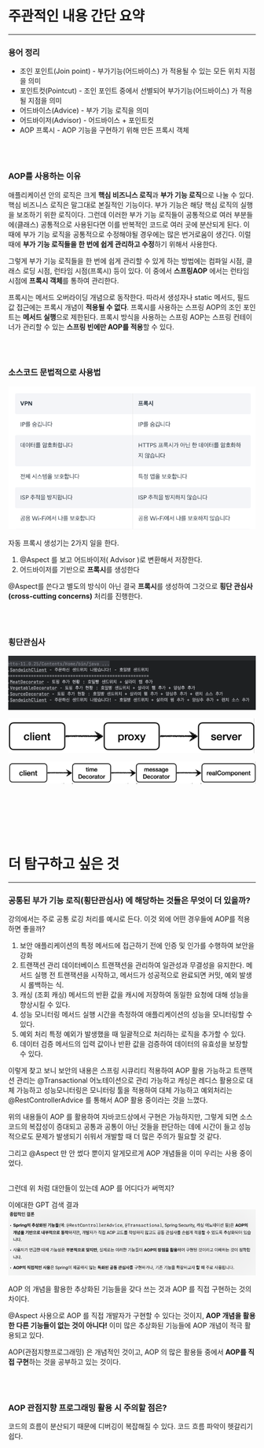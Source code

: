 # 주관적인 내용 간단 요약

---

### 용어 정리
- 조인 포인트(Join point) - 부가기능(어드바이스) 가 적용될 수 있는 모든 위치 지점을 의미
- 포인트컷(Pointcut) - 조인 포인트 중에서 선별되어 부가기능(어드바이스) 가 적용될 지점을 의미
- 어드바이스(Advice) - 부가 기능 로직을 의미
- 어드바이저(Advisor) - 어드바이스 + 포인트컷
- AOP 프록시 - AOP 기능을 구현하기 위해 만든 프록시 객체

<br>
<br>

### AOP를 사용하는 이유
애플리케이션 안의 로직은 크게 **핵심 비즈니스 로직**과 **부가 기능 로직**으로 나눌 수 있다.
핵심 비즈니스 로직은 말그대로 본질적인 기능이다.
부가 기능은 해당 핵심 로직의 실행을 보조하기 위한 로직이다.
그런데 이러한 부가 기능 로직들이 공통적으로 여러 부분들에(클래스) 공통적으로 사용된다면
이를 반복적인 코드로 여러 곳에 분산되게 된다.
이 때에 부가 기능 로직을 공통적으로 수정해야될 경우에는 많은 번거로움이 생긴다.
이럴 때에 **부가 기능 로직들을 한 번에 쉽게 관리하고 수정**하기 위해서 사용한다.

그렇게 부가 기능 로직들을 한 번에 쉽게 관리할 수 있게 하는 방법에는 
컴파일 시점, 클래스 로딩 시점, 런타임 시점(프록시) 등이 있다.
이 중에서 **스프링AOP** 에서는 런타임 시점에 **프록시 객체**를 통하여 관리한다.

프록시는 메서드 오버라이딩 개념으로 동작한다. 따라서 생성자나 static 메서드, 필드 값 접근에는
프록시 개념이 **적용될 수 없다**.
프록시를 사용하는 스프링 AOP의 조인 포인트는 **메서드 실행**으로 제한된다.
프록시 방식을 사용하는 스프링 AOP는 스프링 컨테이너가 관리할 수 있는 **스프링 빈에만 AOP를 적용**할
수 있다.

<br>
<br>

### 소스코드 문법적으로 사용법
![alt text](image.png)

자동 프록시 생성기는 2가지 일을 한다.
1. @Aspect 를 보고 어드바이저( Advisor )로 변환해서 저장한다.
2. 어드바이저를 기반으로 **프록시**를 생성한다

@Aspect를 쓴다고 별도의 방식이 아닌 결국 **프록시**를 생성하여 
그것으로 **횡단 관심사(cross-cutting concerns)** 처리를 진행한다.

<br>
<br>

### 횡단관심사
![alt text](image-1.png)

![alt text](image-2.png)

![alt text](image-3.png)

<br>
<br>
<br>
<br>
<br>

# 더 탐구하고 싶은 것
---

### 공통된 부가 기능 로직(횡단관심사) 에 해당하는 것들은 무엇이 더 있을까?

강의에서는 주로 공통 로깅 처리를 예시로 든다.
이것 외에 어떤 경우들에 AOP를 적용하면 좋을까?

1. 보안
    애플리케이션의 특정 메서드에 접근하기 전에 인증 및 인가를 수행하여 보안을 강화
2. 트랜잭션 관리
   데이터베이스 트랜잭션을 관리하여 일관성과 무결성을 유지한다. 메서드 실행 전 트랜잭션을 시작하고, 메서드가 성공적으로 완료되면 커밋, 예외 발생 시 롤백하는 식.
3. 캐싱 (조회 캐싱)
   메서드의 반환 값을 캐시에 저장하여 동일한 요청에 대해 성능을 향상시킬 수 있다.
4. 성능 모니터링
   메서드 실행 시간을 측정하여 애플리케이션의 성능을 모니터링할 수 있다.
5. 예외 처리
   특정 예외가 발생했을 때 일괄적으로 처리하는 로직을 추가할 수 있다.
6. 데이터 검증
   메서드의 입력 값이나 반환 값을 검증하여 데이터의 유효성을 보장할 수 있다.

이렇게 찾고 보니
보안의 내용은 스프링 시큐리티 적용하여 AOP 활용 가능하고
트랜잭션 관리는 @Transactional 어노테이션으로 관리 가능하고
캐싱은 레디스 활용으로 대체 가능하고
성능모니터링은 모니터링 툴을 적용하여 대체 가능하고
예외처리는 @RestControllerAdvice 를 통해서 AOP 활용 중이라는 것을 느꼈다.

위의 내용들이 AOP 를 활용하여 자바코드상에서 구현은 가능하지만, 
그렇게 되면 소스코드의 복잡성이 증대되고 공통과 공통이 아닌 것들을 판단하는 데에 시간이 들고
성능적으로도 문제가 발생되기 쉬워서 개발할 때 더 많은 주의가 필요할 것 같다.

그리고 @Aspect 만 안 썼다 뿐이지 알게모르게 AOP 개념들을 이미 우리는 사용 중이었다.

<br>
그런데 위 처럼 대안들이 있는데 AOP 를 어디다가 써먹지?

이에대한 GPT 검색 결과
![alt text](image-4.png)

AOP 의 개념을 활용한 추상화된 기능들을 갖다 쓰는 것과
AOP 를 직접 구현하는 것의 차이다.

@Aspect 사용으로 AOP 를 직접 개발자가 구현할 수 있다는 것이지, 
**AOP 개념을 활용한 다른 기능들이 없는 것이 아니다!** 
이미 많은 추상화된 기능들에 AOP 개념이 적극 활용되고 있다.

AOP(관점지향프로그래밍) 은 개념적인 것이고, 
AOP 의 많은 활용들 중에서 **AOP를 직접 구현**하는 것을 공부하고 있는 것이다.

<br>
<br>

### AOP 관점지향 프로그래밍 활용 시 주의할 점은?

코드의 흐름이 분산되기 때문에 디버깅이 복잡해질 수 있다.
코드 흐름 파악이 헷갈리기 쉽다.










